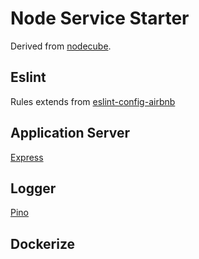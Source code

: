 <!-- @import "[TOC]" {cmd="toc" depthFrom=1 depthTo=6 orderedList=false} -->

# Node Service Starter

Derived from [nodecube](https://github.com/dexteryy/nodecube).

## Eslint

Rules extends from [eslint-config-airbnb](https://github.com/airbnb/javascript/tree/master/packages/eslint-config-airbnb)

## Application Server

[Express](https://github.com/expressjs/express)

## Logger

[Pino](https://github.com/pinojs/pino)

## Dockerize
